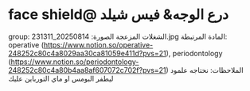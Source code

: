 # face shield@ درع الوجه& فيس شيلد

group: الشغلات المزعجة
الصورة: 20250814_231311.jpg
المادة المرتبطة: operative (https://www.notion.so/operative-248252c80c4a8029aa30ca81059e411d?pvs=21), periodontology (https://www.notion.so/periodontology-248252c80c4a80b4aa8af607072c702f?pvs=21)
الملاحظات: نحتاجه علمود ليطفر البومس او ماي التورباين عليك